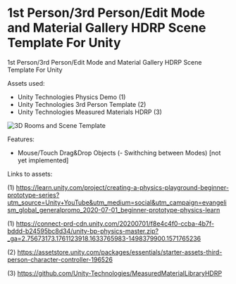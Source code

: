 # 1st Person/3rd Person/Edit Mode and Material Gallery HDRP Scene Template For Unity

1st Person/3rd Person/Edit Mode and Material Gallery HDRP Scene Template For Unity

Assets used:

- Unity Technologies Physics Demo (1)
- Unity Technologies 3rd Person Template (2)
- Unity Technologies Measured Materials HDRP (3)

![3D Rooms and Scene Template](https://user-images.githubusercontent.com/15930554/136650491-e3c200f3-c8e1-4b43-8a38-754590d1ec04.png)

Features:

- Mouse/Touch Drag&Drop Objects
(- Swithching between Modes) [not yet implemented] 

Links to assets:

(1) https://learn.unity.com/project/creating-a-physics-playground-beginner-prototype-series?utm_source=Unity+YouTube&utm_medium=social&utm_campaign=evangelism_global_generalpromo_2020-07-01_beginner-prototype-physics-learn

(1) https://connect-prd-cdn.unity.com/20200701/f8e4c4f0-ccba-4b7f-bddd-b24595bc8d34/unity-bp-physics-master.zip?_ga=2.75673173.1761123918.1633765983-1498379900.1571765236

(2) https://assetstore.unity.com/packages/essentials/starter-assets-third-person-character-controller-196526

(3) https://github.com/Unity-Technologies/MeasuredMaterialLibraryHDRP
